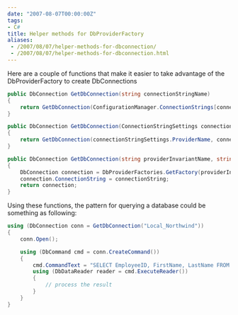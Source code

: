 ```yaml
---
date: "2007-08-07T00:00:00Z"
tags:
- C#
title: Helper methods for DbProviderFactory
aliases:
 - /2007/08/07/helper-methods-for-dbconnection/
 - /2007/08/07/helper-methods-for-dbconnection.html
---
```

Here are a couple of functions that make it easier to take advantage of the DbProviderFactory to create DbConnections

```csharp
public DbConnection GetDbConnection(string connectionStringName)
{
	return GetDbConnection(ConfigurationManager.ConnectionStrings[connectionStringName]);
}

public DbConnection GetDbConnection(ConnectionStringSettings connectionStringSettings)
{
	return GetDbConnection(connectionStringSettings.ProviderName, connectionStringSettings.ConnectionString);
}

public DbConnection GetDbConnection(string providerInvariantName, string connectionString)
{
	DbConnection connection = DbProviderFactories.GetFactory(providerInvariantName).CreateConnection();
	connection.ConnectionString = connectionString;
	return connection;
}
```

Using these functions, the pattern for querying a database could be something as following:

```csharp
using (DbConnection conn = GetDbConnection("Local_Northwind"))
{
	conn.Open();

	using (DbCommand cmd = conn.CreateCommand())
	{
		cmd.CommandText = "SELECT EmployeeID, FirstName, LastName FROM Employees";
		using (DbDataReader reader = cmd.ExecuteReader())
		{
			// process the result
		}
	}
}
```
